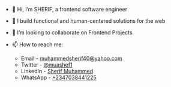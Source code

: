 
- 👋 Hi, I’m SHERIF, a frontend software engineer
- 👀 I build functional and human-centered solutions for the web
- 👯 I’m looking to collaborate on Frontend Projects.
- 📫 How to reach me:
  
  * Email - muhammedsherif40@yahoo.com
  * Twitter - [@muashef1](https://twitter.com/muashef1)
  * LinkedIn - [Sherif Muhammed](https://linkedin/muhammedsherif)
  * WhatsApp - [+2347038441225](https://wa.me/2347038441225)

